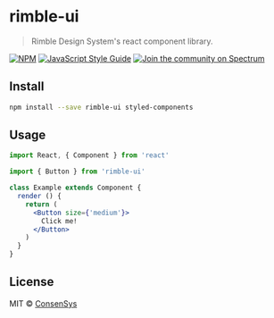 # rimble-ui

> Rimble Design System&#x27;s react component library.

[![NPM](https://img.shields.io/npm/v/rimble-ui.svg)](https://www.npmjs.com/package/rimble-ui) [![JavaScript Style Guide](https://img.shields.io/badge/code_style-standard-brightgreen.svg)](https://standardjs.com) [![Join the community on Spectrum](https://withspectrum.github.io/badge/badge.svg)](https://spectrum.chat/rimble)


## Install

```bash
npm install --save rimble-ui styled-components
```

## Usage

```jsx
import React, { Component } from 'react'

import { Button } from 'rimble-ui'

class Example extends Component {
  render () {
    return (
      <Button size={'medium'}>
        Click me!
      </Button>
    )
  }
}
```

## License

MIT © [ConsenSys](https://github.com/ConsenSys)
